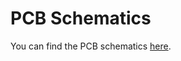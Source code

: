 # PCB Schematics

You can find the PCB schematics [here](https://github.com/adafruit/Adafruit-LSM9DS0-PCB).
